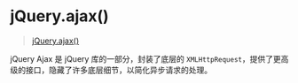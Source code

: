 # jQuery.ajax()

> [jQuery.ajax()](https://api.jquery.com/jQuery.ajax/)

jQuery Ajax 是 jQuery 库的一部分，封装了底层的 `XMLHttpRequest`，提供了更高级的接口，隐藏了许多底层细节，以简化异步请求的处理。
